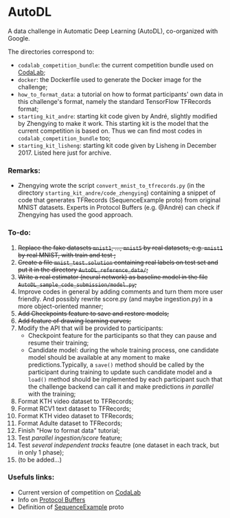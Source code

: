 # AutoDL
A data challenge in Automatic Deep Learning (AutoDL), co-organized with Google.


The directories correspond to:
- `codalab_competition_bundle`: the current competition bundle used on [CodaLab](http://35.193.242.121/competitions/8);
- `docker`: the Dockerfile used to generate the Docker image for the challenge;
- `how_to_format_data`: a tutorial on how to format participants' own data in this challenge's format, namely the standard TensorFlow TFRecords format;
- `starting_kit_andre`: starting kit code given by André, slightly modified by Zhengying to make it work. This starting kit is the model that the current competition is based on. Thus we can find most codes in `codalab_competition_bundle` too;
- `starting_kit_lisheng`: starting kit code given by Lisheng in December 2017. Listed here just for archive.

### Remarks:
- Zhengying wrote the script `convert_mnist_to_tfrecords.py` (in the directory `starting_kit_andre/code_zhengying`) containing a snippet of code that generates TFRecords (SequenceExample proto) from original MNIST datasets. Experts in Protocol Buffers (e.g. @André) can check if Zhengying has used the good approach.

### To-do:
1. <s> Replace the fake datasets `mnist1`, ..., `mnist5` by real datasets, e.g. `mnist1` by real MNIST, with train and test ; </s>
2. <s> Create a file `mnist_test.solution` containing real labels on test set and put it in the directory `AutoDL_reference_data/`;</s>
3. <s> Write a real estimator (neural network) as baseline model in the file `AutoDL_sample_code_submission/model.py`;</s>
4. Improve codes in general by adding comments and turn them more user friendly. And possibly rewrite score.py (and maybe ingestion.py) in a more object-oriented manner;
5. <s> Add Checkpoints feature to save and restore models;</s>
6. <s> Add feature of drawing learning curves;</s>
7. Modify the API that will be provided to participants: 
    - Checkpoint feature for the participants so that they can pause and resume their training;
    - Candidate model: during the whole training process, one candidate model should be available at any moment to make predictions.Typically, a `save()` method should be called by the participant during training to update such candidate model and a `load()` method should be implemented by each participant such that the challenge backend can call it and make predictions *in parallel* with the training;
8. Format KTH video dataset to TFRecords;
9. Format RCV1 text dataset to TFRecords;
10. Format KTH video dataset to TFRecords;
11. Format Adulte dataset to TFRecords;
12. Finish "How to format data" tutorial;
13. Test *parallel ingestion/score* feature;
14. Test *several independent tracks* feautre (one dataset in each track, but in only 1 phase);
15. (to be added...)


### Usefuls links:
- Current version of competition on [CodaLab](http://35.193.242.121/competitions/8)
- Info on [Protocol Buffers](https://developers.google.com/protocol-buffers/)
- Definition of [SequenceExample](https://github.com/tensorflow/tensorflow/blob/r1.7/tensorflow/core/example/example.proto) proto
